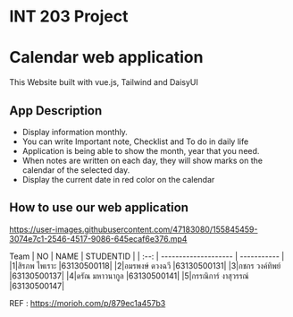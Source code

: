# INT 203 Project

# Calendar web application 
This Website built with vue.js, Tailwind and DaisyUI 
## App Description
- Display information monthly.
- You can write Important note, Checklist and To do in daily life
- Application is being able to show the month, year that you need.
- When notes are written on each day, they will show marks on the calendar of the selected day. 
- Display the current date in red color on the calendar 
## How to use our web application

https://user-images.githubusercontent.com/47183080/155845459-3074e7c1-2546-4517-9086-645ecaf6e376.mp4
	
Team 
| NO   | NAME                 | STUDENTID   |
| :--: | -------------------- | ----------- |
|1|สิรภพ ไพเราะ   |63130500118| 
|2|อมรพงษ์ ดวงฉวี  |63130500131|
|3|กชกร วงค์ทิพย์   |63130500137|
|4|ดรัณ มหาวนากูล  |63130500141|
|5|กรรณิการ์ งาสุวรรณ์ |63130500147|

REF : 
https://morioh.com/p/879ec1a457b3
